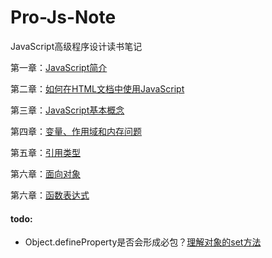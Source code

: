 # Pro-Js-Note

JavaScript高级程序设计读书笔记

第一章：[JavaScript简介](https://github.com/ZZsimon/Pro-Js-Note/tree/master/chapter_01)

第二章：[如何在HTML文档中使用JavaScript](https://github.com/ZZsimon/Pro-Js-Note/tree/master/chapter_02)

第三章：[JavaScript基本概念](https://github.com/ZZsimon/Pro-Js-Note/tree/master/chapter_03)

第四章：[变量、作用域和内存问题](https://github.com/ZZsimon/Pro-Js-Note/tree/master/chapter_04)

第五章：[引用类型](https://github.com/ZZsimon/Pro-Js-Note/tree/master/chapter_05)

第六章：[面向对象](https://github.com/ZZsimon/Pro-Js-Note/tree/master/chapter_06)

第六章：[函数表达式](https://github.com/ZZsimon/Pro-Js-Note/tree/master/chapter_07)

#### todo:
- Object.defineProperty是否会形成必包？[理解对象的set方法](https://github.com/ZZsimon/Pro-Js-Note/blob/master/chapter_06/object_01/testSet_02.html.html)